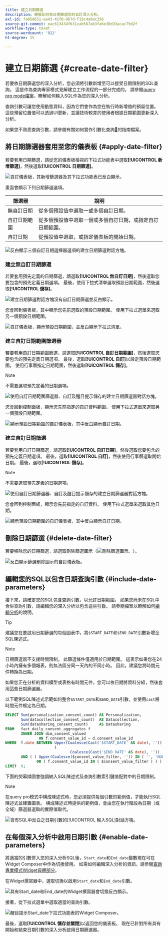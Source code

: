 ```yaml
---
title: 建立日期篩選
description: 瞭解如何依日期篩選您的自訂深入分析。
exl-id: fa05d651-ea43-41f0-9b7d-f19c4a9ac256
source-git-commit: eac613434f631cab567ab3fa6e30d33acac79d2f
workflow-type: tm+mt
source-wordcount: '922'
ht-degree: 1%

---
```


# 建立日期篩選 {#create-date-filter}

若要依日期篩選您的深入分析，您必須將引數新增至可以接受日期限制的SQL查詢。 這是作為查詢專家模式見解建立工作流程的一部分完成的。 請參閱[query pro mode檔案](../overview.md#query-pro-mode)，瞭解如何輸入SQL作為您的深入分析。

查詢引數可讓您使用動態資料，因為它們會作為您在執行時新增值的預留位置。 這些預留位置值可以透過UI更新，並讓技術較差的使用者根據日期範圍更新深入分析。

如果您不熟悉查詢引數，請參閱有關如何實作引數化查詢[&#128279;](../../../query-service/ui/parameterized-queries.md)的指南檔案。

## 將日期篩選器套用至您的儀表板 {#apply-date-filter}

若要套用日期篩選，請從您的儀表板檢視的下拉式功能表中選取&#x200B;**[!UICONTROL 新增篩選]**，然後選取&#x200B;**[!UICONTROL 日期篩選]**。

![自訂儀表板，其新增篩選器及其下拉式功能表已反白顯示。](../../images/sql-insights-query-pro-mode/add-filter.png)

畫面會顯示下列日期篩選選項。

| 篩選器 | 說明 |
| --- | --- |
| 無自訂日期 | 從多個預設值中選取一或多個自訂日期。 |
| 自訂日期範圍 | 從多個預設值中選取一個或多個自訂日期，或指定自訂日期範圍。 |
| 自訂日期 | 從預設值中選取，或指定儀表板的開始日期。 |

![反白顯示三個自訂日期選擇器選項的建立日期篩選對話方塊。](../../images/sql-insights-query-pro-mode/create-date-filter.png)

### 建立無自訂日期篩選

若要套用預先定義的日期篩選，請選取&#x200B;**[!UICONTROL 無自訂日期]**，然後選取您要包含的預先定義日期選項。 最後，使用下拉式清單選取預設日期範圍，然後選取&#x200B;**[!UICONTROL 儲存]**。

![建立日期篩選對話方塊沒有自訂日期篩選並反白顯示。](../../images/sql-insights-query-pro-mode/no-custom-date-filter.png)

您會回到儀表板，其中顯示您先前選取的預設日期範圍。 使用下拉式選單來選取另一個預設日期範圍。

![自訂儀表板，顯示預設日期範圍，並反白顯示下拉式清單。](../../images/sql-insights-query-pro-mode/no-custom-date-filter-results.png)

### 建立自訂日期範圍篩選器

若要套用自訂日期範圍篩選，請選取&#x200B;**[!UICONTROL 自訂日期範圍]**，然後選取您要包含的預先定義日期選項。 最後，選取&#x200B;**[!UICONTROL 自訂]**&#x200B;以設定預設日期範圍。 使用行事曆指定日期範圍，然後選取&#x200B;**[!UICONTROL 儲存]**。

>[!NOTE]
>
>不需要選取預先定義的日期選項。

![使用自訂日期範圍篩選器、自訂及醒目提示儲存的建立日期篩選器對話方塊。](../../images/sql-insights-query-pro-mode/custom-date-range-filter.png)

您會回到控制面板，顯示您先前指定的自訂資料範圍。 使用下拉式選單來選取另一個預設日期範圍。

![顯示預設日期範圍的自訂儀表板，其中反白顯示自訂日期。](../../images/sql-insights-query-pro-mode/custom-date-range-filter-results.png)

### 建立自訂日期篩選

若要套用自訂日期篩選，請選取&#x200B;**[!UICONTROL 自訂日期]**，然後選取您要包含的預先定義日期選項。 最後，選取&#x200B;**[!UICONTROL 自訂]**，然後使用行事曆選取開始日期。 最後，選取&#x200B;**[!UICONTROL 儲存]**。

>[!NOTE]
>
>不需要選取預先定義的日期選項。

![使用自訂日期篩選器、自訂及醒目提示儲存的建立日期篩選器對話方塊。](../../images/sql-insights-query-pro-mode/custom-date-filter.png)

您會回到控制面板，顯示您先前指定的自訂資料。 使用下拉式選單來選取其他日期。

![顯示預設日期範圍的自訂儀表板，其中反白顯示自訂日期。](../../images/sql-insights-query-pro-mode/custom-date-filter-results.png)

## 刪除日期篩選 {#delete-date-filter}

若要移除您的日期篩選，請選取刪除篩選圖示（![刪除篩選圖示。](/help/images/icons/filter-delete.png)）。

![反白顯示篩選刪除圖示的自訂儀表板。](../../images/sql-insights-query-pro-mode/delete-date-filter.png)

## 編輯您的SQL以包含日期查詢引數 {#include-date-parameters}

接下來，請確定您的SQL包含查詢引數，以允許日期範圍。 如果您尚未在SQL中合併查詢引數，請編輯您的深入分析以包含這些引數。 請參閱檔案以瞭解如何[編輯分析](../overview.md#edit)的說明。

>[!TIP]
>
>建議您在要啟用日期篩選的每個圖表中，將`$START_DATE`和`$END_DATE`引數新增至SQL陳述式。

>[!NOTE]
>
>日期篩選器不支援時間限制。 此篩選條件僅適用於日期範圍。 這表示如果您在24小時內擁有多個報表，則無法區分同一天內的不同小時。 因此，建議您將時間元件轉換為日期。

如果您正在分析的資料模型或表格有時間元件，您可以依日期將資料分組，然後套用這些日期篩選器。

以下範例SQL陳述式示範如何整合`$START_DATE`和`$END_DATE`引數，並使用`cast`將時間元件框定為日期。

```sql
SELECT Sum(personalization_consent_count) AS Personalization,
       Sum(datacollection_consent_count)  AS Datacollection,
       Sum(datasharing_consent_count)     AS Datasharing
FROM   fact_daily_consent_aggregates f
       INNER JOIN dim_consent_valued
               ON f.consent_value_id = d.consent_value_id
WHERE  f.date BETWEEN Upper(Coalesce(Cast('$START_DATE' AS date), '')) AND Upper
                      (
                             Coalesce(Cast('$END_DATE' AS date), ''))
       AND ( ( Upper(Coalesce($consent_value_filter, '')) IN ( '', 'NULL' ) )
              OR ( f.consent_value_id IN ( $consent_value_filter ) ) )
LIMIT  0; 
```

下面的熒幕擷圖會強調納入SQL陳述式及查詢引數索引鍵值配對中的日期限制。

>[!NOTE]
>
>在query pro模式中構成陳述式時，您必須提供每個引數的範例值，才能執行SQL陳述式並建置圖表。 構成陳述式時提供的範例值，會由您在執行階段為日期（或全域）篩選器選取的實際值取代。

![含有SQL中反白之日期引數的[!UICONTROL 輸入SQL]對話方塊。](../../images/sql-insights-query-pro-mode/sql-date-parameters.png)

## 在每個深入分析中啟用日期引數 {#enable-date-parameters}

將適當的引數併入您的深入分析SQL後，`Start_date`和`End_date`變數現在可在Widget Composer中作為切換使用。 如需如何編輯深入分析的資訊，請參閱[查詢專業模式Widget母體部分](../overview.md#populate-widget)。

在Widget撰寫器中，選取切換以啟用`Start_date`和`End_date`引數。

![具有Start_date和End_date的Widget撰寫器會切換反白顯示。](../../images/sql-insights-query-pro-mode/widget-composer-date-filter-toggles.png)

接著，從下拉式選單中選取適當的查詢引數。

![醒目提示Start_date下拉式功能表的Widget Composer。](../../images/sql-insights-query-pro-mode/widget-composer-date-filter-dropdown.png)

最後，選取&#x200B;**[!UICONTROL 儲存並關閉]**&#x200B;以返回您的儀表板。 現在已針對所有具有開始和結束日期引數的深入分析啟用日期篩選器。
